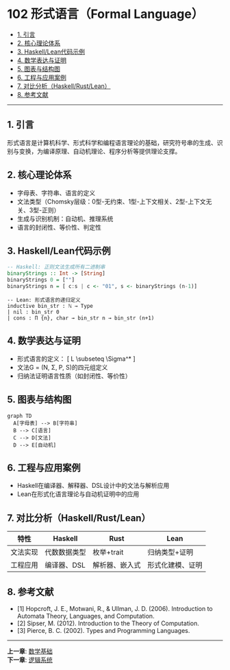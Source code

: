 # 102 形式语言（Formal Language）

- [1. 引言](#1-引言)
- [2. 核心理论体系](#2-核心理论体系)
- [3. Haskell/Lean代码示例](#3-haskelllean代码示例)
- [4. 数学表达与证明](#4-数学表达与证明)
- [5. 图表与结构图](#5-图表与结构图)
- [6. 工程与应用案例](#6-工程与应用案例)
- [7. 对比分析（Haskell/Rust/Lean）](#7-对比分析haskellrustlean)
- [8. 参考文献](#8-参考文献)

---

## 1. 引言

形式语言是计算机科学、形式科学和编程语言理论的基础，研究符号串的生成、识别与变换，为编译原理、自动机理论、程序分析等提供理论支撑。

## 2. 核心理论体系

- 字母表、字符串、语言的定义
- 文法类型（Chomsky层级：0型-无约束、1型-上下文相关、2型-上下文无关、3型-正则）
- 生成与识别机制：自动机、推理系统
- 语言的封闭性、等价性、判定性

## 3. Haskell/Lean代码示例

```haskell
-- Haskell: 正则文法生成所有二进制串
binaryStrings :: Int -> [String]
binaryStrings 0 = [""]
binaryStrings n = [ c:s | c <- "01", s <- binaryStrings (n-1)]
```

```lean
-- Lean: 形式语言的递归定义
inductive bin_str : ℕ → Type
| nil : bin_str 0
| cons : Π {n}, char → bin_str n → bin_str (n+1)
```

## 4. 数学表达与证明

- 形式语言的定义：
  \[
  L \subseteq \Sigma^*
  \]
- 文法G = (N, Σ, P, S)的四元组定义
- 归纳法证明语言性质（如封闭性、等价性）

## 5. 图表与结构图

```mermaid
graph TD
  A[字母表] --> B[字符串]
  B --> C[语言]
  C --> D[文法]
  D --> E[自动机]
```

## 6. 工程与应用案例

- Haskell在编译器、解释器、DSL设计中的文法与解析应用
- Lean在形式化语言理论与自动机证明中的应用

## 7. 对比分析（Haskell/Rust/Lean）

| 特性         | Haskell           | Rust              | Lean                |
|--------------|-------------------|-------------------|---------------------|
| 文法实现     | 代数数据类型      | 枚举+trait        | 归纳类型+证明       |
| 工程应用     | 编译器、DSL       | 解析器、嵌入式    | 形式化建模、证明    |

## 8. 参考文献

- [1] Hopcroft, J. E., Motwani, R., & Ullman, J. D. (2006). Introduction to Automata Theory, Languages, and Computation.
- [2] Sipser, M. (2012). Introduction to the Theory of Computation.
- [3] Pierce, B. C. (2002). Types and Programming Languages.

---

**上一章**: [数学基础](./101-Mathematical-Foundations.md)  
**下一章**: [逻辑系统](./103-Logical-Systems.md)
